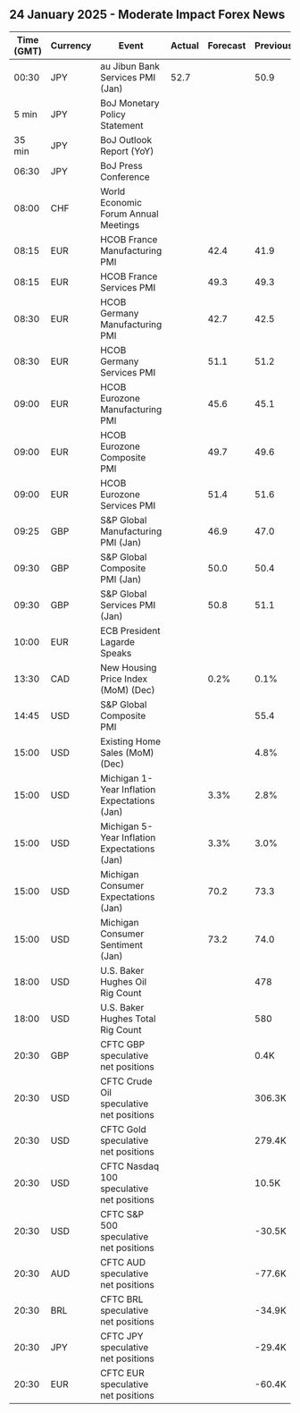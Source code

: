 ## 24 January 2025 - Moderate Impact Forex News

| Time (GMT) | Currency | Event | Actual | Forecast | Previous |
|------|----------|-------|--------|----------|----------|
| 00:30 | JPY | au Jibun Bank Services PMI (Jan) | 52.7 |  | 50.9 |
| 5 min | JPY | BoJ Monetary Policy Statement |  |  |  |
| 35 min | JPY | BoJ Outlook Report (YoY) |  |  |  |
| 06:30 | JPY | BoJ Press Conference |  |  |  |
| 08:00 | CHF | World Economic Forum Annual Meetings |  |  |  |
| 08:15 | EUR | HCOB France Manufacturing PMI |  | 42.4 | 41.9 |
| 08:15 | EUR | HCOB France Services PMI |  | 49.3 | 49.3 |
| 08:30 | EUR | HCOB Germany Manufacturing PMI |  | 42.7 | 42.5 |
| 08:30 | EUR | HCOB Germany Services PMI |  | 51.1 | 51.2 |
| 09:00 | EUR | HCOB Eurozone Manufacturing PMI |  | 45.6 | 45.1 |
| 09:00 | EUR | HCOB Eurozone Composite PMI |  | 49.7 | 49.6 |
| 09:00 | EUR | HCOB Eurozone Services PMI |  | 51.4 | 51.6 |
| 09:25 | GBP | S&P Global Manufacturing PMI (Jan) |  | 46.9 | 47.0 |
| 09:30 | GBP | S&P Global Composite PMI (Jan) |  | 50.0 | 50.4 |
| 09:30 | GBP | S&P Global Services PMI (Jan) |  | 50.8 | 51.1 |
| 10:00 | EUR | ECB President Lagarde Speaks |  |  |  |
| 13:30 | CAD | New Housing Price Index (MoM) (Dec) |  | 0.2% | 0.1% |
| 14:45 | USD | S&P Global Composite PMI |  |  | 55.4 |
| 15:00 | USD | Existing Home Sales (MoM) (Dec) |  |  | 4.8% |
| 15:00 | USD | Michigan 1-Year Inflation Expectations (Jan) |  | 3.3% | 2.8% |
| 15:00 | USD | Michigan 5-Year Inflation Expectations (Jan) |  | 3.3% | 3.0% |
| 15:00 | USD | Michigan Consumer Expectations (Jan) |  | 70.2 | 73.3 |
| 15:00 | USD | Michigan Consumer Sentiment (Jan) |  | 73.2 | 74.0 |
| 18:00 | USD | U.S. Baker Hughes Oil Rig Count |  |  | 478 |
| 18:00 | USD | U.S. Baker Hughes Total Rig Count |  |  | 580 |
| 20:30 | GBP | CFTC GBP speculative net positions |  |  | 0.4K |
| 20:30 | USD | CFTC Crude Oil speculative net positions |  |  | 306.3K |
| 20:30 | USD | CFTC Gold speculative net positions |  |  | 279.4K |
| 20:30 | USD | CFTC Nasdaq 100 speculative net positions |  |  | 10.5K |
| 20:30 | USD | CFTC S&P 500 speculative net positions |  |  | -30.5K |
| 20:30 | AUD | CFTC AUD speculative net positions |  |  | -77.6K |
| 20:30 | BRL | CFTC BRL speculative net positions |  |  | -34.9K |
| 20:30 | JPY | CFTC JPY speculative net positions |  |  | -29.4K |
| 20:30 | EUR | CFTC EUR speculative net positions |  |  | -60.4K |
